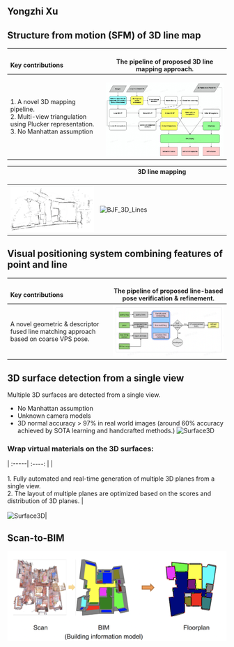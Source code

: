 ## Yongzhi Xu

## Structure from motion (SFM) of 3D line map

| <img width = 1000/> Key contributions | <img width = 1000/> The pipeline of proposed 3D line mapping approach.|
| :-----| :----: |
|   1. A novel 3D mapping pipeline. <br> 2. Multi-view triangulation using Plucker representation. <br> 3. No Manhattan assumption | <img width = 1000/>  ![BJF_3D_Lines](resources/line_mapping.jpg)  |


|    <img width = 1000/>   | 3D line mapping <img width = 1000/> |
| ----------- | ----------- |
| ![BJF_3D_Lines](resources/BJF_3D_lines.gif) | ![BJF_3D_Lines](resources/BJF_LineSFM.gif)     |


## Visual positioning system combining features of point and line  

| <img width = 1000/> Key contributions | <img width = 1000/> The pipeline of proposed line-based pose verification & refinement.|
| :-----| :----: |
|A novel geometric & descriptor fused line matching approach based on coarse VPS pose. |![BJF_3D_Lines](resources/Poine_Line_VPS.png)|

## 3D surface detection from a single view

Multiple 3D surfaces are detected from a single view.
- No Manhattan assumption
- Unknown camera models 
- 3D normal accuracy > 97% in real world images (around 60% accuracy achieved by SOTA learning and handcrafted methods.)
![Surface3D](resources/3D_surfaces.gif)

### Wrap virtual materials on the 3D surfaces:

| :-----| :----: |
|<img width = 1000/> 1. Fully automated and real-time generation of multiple 3D planes from a single view. <br> 2. The layout of multiple planes are optimized based on the scores and distribution of 3D planes.  | <img width = 1000/> ![Surface3D](resources/Cyberpunk.gif)|


## Scan-to-BIM
![BIM](resources/BIM/scan_to_BIM.png)

